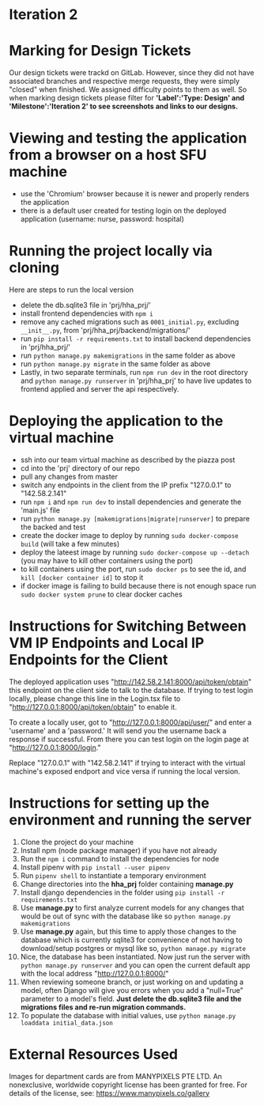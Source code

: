 # Iteration 2

# Marking for Design Tickets
Our design tickets were trackd on GitLab. However, since they did not have associated branches and respective merge requests, they were simply "closed" when finished. We assigned difficulty points to them as well. So when marking design tickets please filter for **'Label':'Type: Design' and 'Milestone':'Iteration 2' to see screenshots and links to our designs.**
# Viewing and testing the application from a browser on a host SFU machine
- use the 'Chromium' browser because it is newer and properly renders the application
- there is a default user created for testing login on the deployed application (username: nurse, password: hospital)

# Running the project locally via cloning
Here are steps to run the local version
- delete the db.sqlite3 file in 'prj/hha_prj/'
- install frontend dependencies with `npm i`
- remove any cached migrations such as `0001_initial.py`, excluding `__init__.py`, from 'prj/hha_prj/backend/migrations/'
- run `pip install -r requirements.txt` to install backend dependencies in 'prj/hha_prj/'
- run `python manage.py makemigrations` in the same folder as above
- run `python manage.py migrate` in the same folder as above
- Lastly, in two separate terminals, run `npm run dev` in the root directory and `python manage.py runserver` in 'prj/hha_prj' to have live updates to frontend applied and server the api respectively.

# Deploying the application to the virtual machine
- ssh into our team virtual machine as described by the piazza post
- cd into the 'prj' directory of our repo
- pull any changes from master
- switch any endpoints in the client from the IP prefix "127.0.0.1" to "142.58.2.141"
- run `npm i` and `npm run dev` to install dependencies and generate the 'main.js' file
- run `python manage.py [makemigrations|migrate|runserver]` to prepare the backed and test
- create the docker image to deploy by running `sudo docker-compose build` (will take a few minutes) 
- deploy the lateest image by running `sudo docker-compose up --detach` (you may have to kill other containers using the port)
- to kill containers using the port, run `sudo docker ps` to see the id, and `kill [docker container id]` to stop it
- if docker image is failing to build because there is not enough space run `sudo docker system prune` to clear docker caches

# Instructions for Switching Between VM IP Endpoints and Local IP Endpoints for the Client
The deployed application uses "http://142.58.2.141:8000/api/token/obtain" this endpoint on the client side to talk to the database. If trying to test login locally, please change this line in the Login.tsx file to "http://127.0.0.1:8000/api/token/obtain" to enable it. 

To create a locally user, got to "http://127.0.0.1:8000/api/user/" and enter a 'username' and a 'password.' It will send you the username back a response if successful. From there you can test login on the login page at "http://127.0.0.1:8000/login."

Replace "127.0.0.1" with "142.58.2.141" if trying to interact with the virtual machine's exposed endport and vice versa if running the local version.

# Instructions for setting up the environment and running the server
1. Clone the project do your machine
2. Install npm (node package manager) if you have not already
3. Run the `npm i` command to install the dependencies for node
4. Install pipenv with `pip install --user pipenv` 
5. Run `pipenv shell` to instantiate a temporary environment
6. Change directories into the **hha_prj** folder containing **manage.py**
7. Install django dependencies in the folder using `pip install -r requirements.txt`
8. Use **manage.py** to first analyze current models for any changes that would be out of sync with the database like so `python manage.py makemigrations`
9. Use **manage.py** again, but this time to apply those changes to the database which is currently sqlite3 for convenience of not having to download/setup postgres or mysql like so, `python manage.py migrate`
10. Nice, the database has been instantiated. Now just run the server with `python manage.py runserver` and you can open the current default app with the local address "http://127.0.0.1:8000/"
11. When reviewing someone branch, or just working on and updating a model, often Django will give you errors when you add a "null=True" parameter to a model's field. **Just delete the db.sqlite3 file and the migrations files and re-run migration commands.**
12. To populate the database with initial values, use `python manage.py loaddata initial_data.json`

# External Resources Used
Images for department cards are from MANYPIXELS PTE LTD. An nonexclusive, worldwide copyright license has been granted for free. For details of the license, see: https://www.manypixels.co/gallery
 
